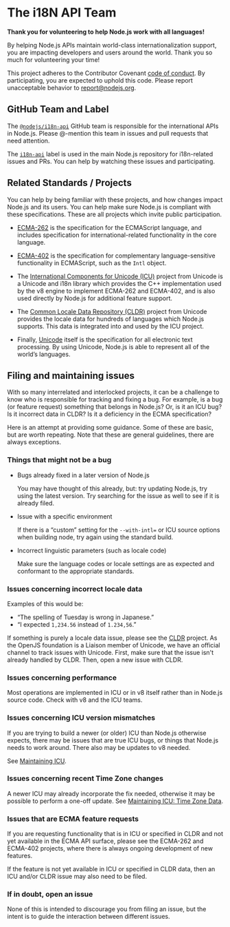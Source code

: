 # The i18N API Team

**Thank you for volunteering to help Node.js work with all languages!**

By helping Node.js APIs maintain world-class internationalization support,
you are impacting developers and users around the world.
Thank you so much for volunteering your time!

This project adheres to the Contributor Covenant [code of conduct](https://github.com/nodejs/admin/blob/main/CODE_OF_CONDUCT.md). By participating, you are expected to uphold this code. Please report unacceptable behavior to report@nodejs.org.

## GitHub Team and Label

The [`@nodejs/i18n-api`](https://github.com/orgs/nodejs/teams/i18n-api)
GitHub team is responsible for the international APIs in Node.js. Please
@-mention this team in issues and pull requests that need attention.

The [`i18n-api`](https://github.com/nodejs/node/labels/i18n-api) label is
used in the main Node.js repository for i18n-related issues and PRs.
You can help by watching these issues and participating.

## Related Standards / Projects

You can help by being familiar with these projects, and how changes impact Node.js
and its users. You can help make sure Node.js is compliant with these specifications.
These are all projects which invite public participation.

- [ECMA-262](https://tc39.github.io/ecma262/) is the specification for the
ECMAScript language, and includes specification for international-related
functionality in the core language.

- [ECMA-402](https://tc39.github.io/ecma402/) is the specification for
complementary language-sensitive functionality in ECMAScript, such as the
`Intl` object.

- The [International Components for Unicode (ICU)](http://site.icu-project.org/)
project from Unicode is a Unicode and i18n library which provides the C++
implementation used by the v8 engine to implement ECMA-262 and ECMA-402, and is
also used directly by Node.js for additional feature support.

- The [Common Locale Data Repository (CLDR)](http://cldr.unicode.org)
project from Unicode provides the locale data for hundreds of languages which
Node.js supports.  This data is integrated into and used by the ICU project.

- Finally, [Unicode](https://www.unicode.org) itself is the specification for
all electronic text processing. By using Unicode, Node.js is able to represent
all of the world’s languages.

## Filing and maintaining issues

With so many interrelated and interlocked projects, it can be a challenge to know
who is responsible for tracking and fixing a bug. For example, is a bug (or feature
request) something that belongs in Node.js? Or, is it an ICU bug? Is it incorrect
data in CLDR? Is it a deficiency in the ECMA specification?

Here is an attempt at providing some guidance.
Some of these are basic, but are worth repeating.
Note that these are general guidelines, there are always
exceptions.

### Things that might not be a bug

- Bugs already fixed in a later version of Node.js

    You may have thought of this already, but: try updating Node.js,
    try using the latest version. Try searching for the issue as well
    to see if it is already filed.

- Issue with a specific environment

    If there is a “custom” setting for the `--with-intl=` or ICU source
    options when building node, try again using the standard build.

- Incorrect linguistic parameters (such as locale code)

    Make sure the language codes or locale settings are as expected
    and conformant to the appropriate standards.

### Issues concerning incorrect locale data

Examples of this would be:

- “The spelling of Tuesday is wrong in Japanese.”
- “I expected `1,234.56` instead of `1.234,56`.”

If something is purely a locale data issue, please
see the [CLDR](http://cldr.unicode.org) project. As
the OpenJS foundation is a Liaison member of Unicode,
we have an official channel to track issues with Unicode. First, make sure
that the issue isn't already handled by CLDR. Then, open a new issue with
CLDR.

### Issues concerning performance

Most operations are implemented in ICU or in v8 itself rather than in Node.js
source code. Check with v8 and the ICU teams.

### Issues concerning ICU version mismatches

If you are trying to build a newer (or older) ICU than Node.js otherwise expects,
there may be issues that are true ICU bugs, or things that Node.js needs to work
around. There also may be updates to v8 needed.

See [Maintaining ICU](https://github.com/nodejs/node/blob/master/doc/guides/maintaining-icu.md).

### Issues concerning recent Time Zone changes

A newer ICU may already
incorporate the fix needed, otherwise it may be possible to perform a one-off
update.
See [Maintaining ICU: Time Zone Data](https://github.com/nodejs/node/blob/master/doc/guides/maintaining-icu.md#time-zone-data).

### Issues that are ECMA feature requests

If you are requesting functionality that is in ICU or specified in CLDR and not
yet available in the ECMA API surface, please see the ECMA-262 and ECMA-402
projects, where there is always ongoing development of new features.

If the feature is not yet available in ICU or specified in CLDR data, then
an ICU and/or CLDR issue may also need to be filed.

### If in doubt, open an issue

None of this is intended to discourage you from filing an issue,
but the intent is to guide the interaction between different issues.
